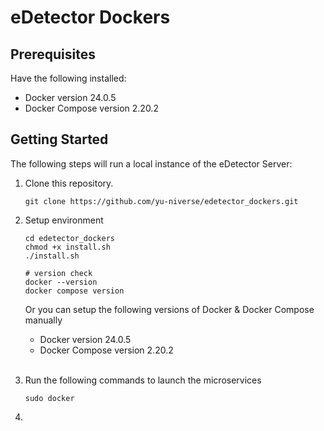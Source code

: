 # eDetector Dockers

## Prerequisites
Have the following installed:
- Docker version 24.0.5
- Docker Compose version 2.20.2

## Getting Started
The following steps will run a local instance of the eDetector Server:

1. Clone this repository.
    ```console
    git clone https://github.com/yu-niverse/edetector_dockers.git
    ```
2. Setup environment
    ```console
    cd edetector_dockers
    chmod +x install.sh
    ./install.sh
    ```
    ```console
    # version check
    docker --version
    docker compose version
    ```
    Or you can setup the following versions of Docker & Docker Compose manually
    - Docker version 24.0.5
    - Docker Compose version 2.20.2 
    
    <br/>

3. Run the following commands to launch the microservices
    ```console
    sudo docker
    ```

4. 
